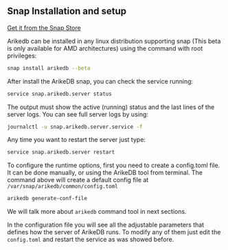 ## Snap Installation and setup
[Get it from the Snap Store](https://snapcraft.io/arikedb)

Arikedb can be installed in any linux distribution supporting snap (This beta is only available for AMD architectures) using the command with root privileges:
```bash
snap install arikedb --beta
```

After install the ArikeDB snap, you can check the service running:
```bash
service snap.arikedb.server status
```

The output must show the active (running) status and the last lines of the server logs. You can see full server logs by using:
```bash
journalctl -u snap.arikedb.server.service -f
```

Any time you want to restart the server just type:
```bash
service snap.arikedb.server restart
```

To configure the runtime options, first you need to create a config.toml file. It can be done manually, or using the ArikeDB tool from terminal. The command above will create a default config file at `/var/snap/arikedb/common/config.toml`

```bash
arikedb generate-conf-file
```

We will talk more about `arikedb` command tool in next sections.

In the configuration file you will see all the adjustable parameters that defines how the server of ArikeDB runs. To modify any of them just edit the `config.toml` and restart the service as was showed before.
